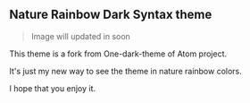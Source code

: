 ## Nature Rainbow Dark Syntax theme

> Image will updated in soon

This theme is a fork from One-dark-theme of Atom project.

It's just my new way to see the theme in nature rainbow colors.

I hope that you enjoy it.
